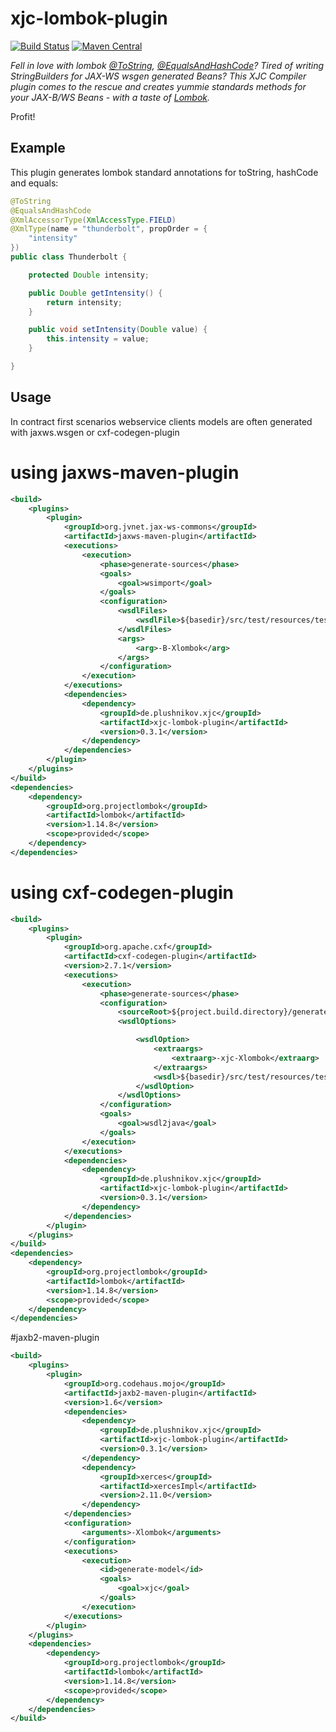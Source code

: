 xjc-lombok-plugin
================

[![Build Status](https://travis-ci.org/mplushnikov/xjc-lombok-plugin.svg)](https://travis-ci.org/mplushnikov/xjc-lombok-plugin.svg)
[![Maven Central](https://maven-badges.herokuapp.com/maven-central/de.plushnikov.xjc/xjc-lombok-plugin/badge.svg)](https://maven-badges.herokuapp.com/maven-central/de.plushnikov.xjc/xjc-lombok-plugin)

*Fell in love with lombok [@ToString](http://projectlombok.org/features/ToString.html),
[@EqualsAndHashCode](http://projectlombok.org/features/EqualsAndHashCode.html)?
Tired of writing StringBuilders for JAX-WS wsgen generated Beans? This XJC Compiler plugin comes to the rescue and creates yummie standards methods for your JAX-B/WS Beans - with a taste of [Lombok](http://code.google.com/p/projectlombok/).*

Profit!

Example
---------------------
This plugin generates lombok standard annotations for toString, hashCode and equals:
```java
@ToString
@EqualsAndHashCode
@XmlAccessorType(XmlAccessType.FIELD)
@XmlType(name = "thunderbolt", propOrder = {
    "intensity"
})
public class Thunderbolt {

    protected Double intensity;

    public Double getIntensity() {
        return intensity;
    }

    public void setIntensity(Double value) {
        this.intensity = value;
    }

}
```


Usage
---------------------

In contract first scenarios webservice clients models are often generated with jaxws.wsgen or cxf-codegen-plugin

# using jaxws-maven-plugin
```xml
<build>
    <plugins>
        <plugin>
            <groupId>org.jvnet.jax-ws-commons</groupId>
            <artifactId>jaxws-maven-plugin</artifactId>
            <executions>
                <execution>
                    <phase>generate-sources</phase>
                    <goals>
                        <goal>wsimport</goal>
                    </goals>
                    <configuration>
                        <wsdlFiles>
                            <wsdlFile>${basedir}/src/test/resources/test.wsdl</wsdlFile>
                        </wsdlFiles>
                        <args>
                            <arg>-B-Xlombok</arg>
                        </args>
                    </configuration>
                </execution>
            </executions>
            <dependencies>
                <dependency>
                    <groupId>de.plushnikov.xjc</groupId>
                    <artifactId>xjc-lombok-plugin</artifactId>
                    <version>0.3.1</version>
                </dependency>
            </dependencies>
        </plugin>
    </plugins>
</build>
<dependencies>
    <dependency>
        <groupId>org.projectlombok</groupId>
		<artifactId>lombok</artifactId>
		<version>1.14.8</version>
		<scope>provided</scope>
    </dependency>
</dependencies>
```

# using cxf-codegen-plugin

```xml
<build>
    <plugins>
        <plugin>
            <groupId>org.apache.cxf</groupId>
            <artifactId>cxf-codegen-plugin</artifactId>
            <version>2.7.1</version>
            <executions>
                <execution>
                    <phase>generate-sources</phase>
                    <configuration>
                        <sourceRoot>${project.build.directory}/generated-sources/cxf</sourceRoot>
                        <wsdlOptions>

                            <wsdlOption>
                                <extraargs>
                                    <extraarg>-xjc-Xlombok</extraarg>
                                </extraargs>
                                <wsdl>${basedir}/src/test/resources/test.wsdl</wsdl>
                            </wsdlOption>
                        </wsdlOptions>
                    </configuration>
                    <goals>
                        <goal>wsdl2java</goal>
                    </goals>
                </execution>
            </executions>
            <dependencies>
                <dependency>
                    <groupId>de.plushnikov.xjc</groupId>
                    <artifactId>xjc-lombok-plugin</artifactId>
                    <version>0.3.1</version>
                </dependency>
            </dependencies>
        </plugin>
    </plugins>
</build>
<dependencies>
    <dependency>
        <groupId>org.projectlombok</groupId>
		<artifactId>lombok</artifactId>
		<version>1.14.8</version>
		<scope>provided</scope>
    </dependency>
</dependencies>

```
#jaxb2-maven-plugin

```xml
<build>
    <plugins>
        <plugin>
            <groupId>org.codehaus.mojo</groupId>
            <artifactId>jaxb2-maven-plugin</artifactId>
            <version>1.6</version>
            <dependencies>
                <dependency>
                    <groupId>de.plushnikov.xjc</groupId>
                    <artifactId>xjc-lombok-plugin</artifactId>
                    <version>0.3.1</version>
                </dependency>
                <dependency>
                    <groupId>xerces</groupId>
                    <artifactId>xercesImpl</artifactId>
                    <version>2.11.0</version>
                </dependency>
            </dependencies>
            <configuration>
                <arguments>-Xlombok</arguments>
            </configuration>
            <executions>
                <execution>
                    <id>generate-model</id>
                    <goals>
                        <goal>xjc</goal>
                    </goals>
                </execution>
            </executions>
        </plugin>
    </plugins>
    <dependencies>
        <dependency>
            <groupId>org.projectlombok</groupId>
		    <artifactId>lombok</artifactId>
		    <version>1.14.8</version>
		    <scope>provided</scope>
        </dependency>
    </dependencies>
</build>
```
